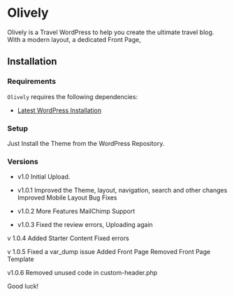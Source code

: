 
Olively
===

Olively is a Travel WordPress to help you create the ultimate travel blog. With a modern layout, a dedicated Front Page,

Installation
---------------

### Requirements

`Olively` requires the following dependencies:

- [Latest WordPress Installation](https://wordpress.org/download/)

### Setup

Just Install the Theme from the WordPress Repository.

### Versions

* v1.0
	Initial Upload.
	
* v1.0.1
	Improved the Theme, layout, navigation, search and other changes
	Improved Mobile Layout
	Bug Fixes

* v1.0.2
	More Features
	MailChimp Support
	
* v1.0.3
	Fixed the review errors, Uploading again
	
v 1.0.4
	Added Starter Content
	Fixed errors
	
v 1.0.5
	Fixed a var_dump issue
	Added Front Page
	Removed Front Page Template
	
v1.0.6
	Removed unused code in custom-header.php

Good luck!
